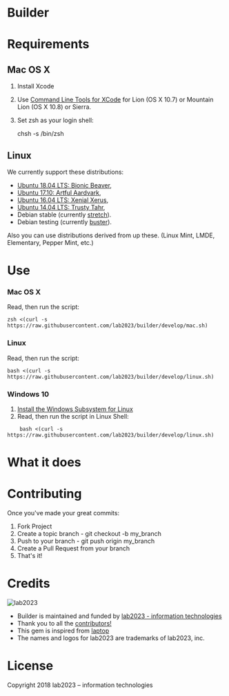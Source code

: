 # Builder

# Requirements

## Mac OS X

1) Install Xcode

2) Use [Command Line Tools for XCode](https://developer.apple.com/downloads/index.action) for Lion (OS X 10.7) or Mountain Lion (OS X 10.8) or Sierra.

3) Set zsh as your login shell:

    chsh -s /bin/zsh

## Linux

We currently support these distributions:

* [Ubuntu 18.04 LTS: Bionic Beaver](https://wiki.ubuntu.com/BionicBeaver/ReleaseNotes),
* [Ubuntu 17.10: Artful Aardvark](https://wiki.ubuntu.com/ArtfulAardvark/ReleaseNotes),
* [Ubuntu 16.04 LTS: Xenial Xerus](https://wiki.ubuntu.com/XenialXerus/ReleaseNotes),
* [Ubuntu 14.04 LTS: Trusty Tahr](https://wiki.ubuntu.com/TrustyTahr/ReleaseNotes),
* Debian stable (currently [stretch](http://www.debian.org/releases/stable/)).
* Debian testing (currently [buster](http://www.debian.org/releases/testing/)).

Also you can use distributions derived from up these. (Linux Mint, LMDE, Elementary, Pepper Mint, etc.)

# Use

### Mac OS X

Read, then run the script:

    zsh <(curl -s https://raw.githubusercontent.com/lab2023/builder/develop/mac.sh)

### Linux

Read, then run the script:

    bash <(curl -s https://raw.githubusercontent.com/lab2023/builder/develop/linux.sh)

### Windows 10

1) [Install the Windows Subsystem for Linux](https://docs.microsoft.com/en-us/windows/wsl/install-win10)
2) Read, then run the script in Linux Shell:
```
    bash <(curl -s https://raw.githubusercontent.com/lab2023/builder/develop/linux.sh)
```
# What it does

# Contributing

Once you've made your great commits:

1. Fork Project
2. Create a topic branch - git checkout -b my_branch
3. Push to your branch - git push origin my_branch
4. Create a Pull Request from your branch
5. That's it!

# Credits

![lab2023](http://lab2023.com/assets/images/named-logo.png)

- Builder is maintained and funded by [lab2023 - information technologies](http://lab2023.com/)
- Thank you to all the [contributors!](../../graphs/contributors)
- This gem is inspired from [laptop](https://github.com/thoughtbot/laptop)
- The names and logos for lab2023 are trademarks of lab2023, inc.

# License

Copyright 2018 lab2023 – information technologies
